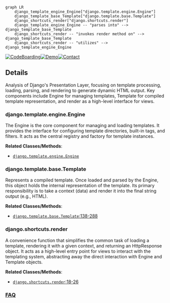 ```mermaid
graph LR
    django_template_engine_Engine["django.template.engine.Engine"]
    django_template_base_Template["django.template.base.Template"]
    django_shortcuts_render["django.shortcuts.render"]
    django_template_engine_Engine -- "parses into" --> django_template_base_Template
    django_shortcuts_render -- "invokes render method on" --> django_template_base_Template
    django_shortcuts_render -- "utilizes" --> django_template_engine_Engine
```

[![CodeBoarding](https://img.shields.io/badge/Generated%20by-CodeBoarding-9cf?style=flat-square)](https://github.com/CodeBoarding/GeneratedOnBoardings)[![Demo](https://img.shields.io/badge/Try%20our-Demo-blue?style=flat-square)](https://www.codeboarding.org/demo)[![Contact](https://img.shields.io/badge/Contact%20us%20-%20contact@codeboarding.org-lightgrey?style=flat-square)](mailto:contact@codeboarding.org)

## Details

Analysis of Django's Presentation Layer, focusing on template processing, loading, parsing, and rendering to generate dynamic HTML output. Key components include Engine for managing templates, Template for compiled template representation, and render as a high-level interface for views.

### django.template.engine.Engine
The Engine is the core component for managing and loading templates. It provides the interface for configuring template directories, built-in tags, and filters. It acts as the central registry and factory for template instances.


**Related Classes/Methods**:

- <a href="https://github.com/django/django//blob/django/template/engine.py" target="_blank" rel="noopener noreferrer">`django.template.engine.Engine`</a>


### django.template.base.Template
Represents a compiled template. Once loaded and parsed by the Engine, this object holds the internal representation of the template. Its primary responsibility is to take a context (data) and render it into the final string output (e.g., HTML).


**Related Classes/Methods**:

- <a href="https://github.com/django/django//blob/django/template/base.py#L138-L288" target="_blank" rel="noopener noreferrer">`django.template.base.Template`:138-288</a>


### django.shortcuts.render
A convenience function that simplifies the common task of loading a template, rendering it with a given context, and returning an HttpResponse object. It acts as a high-level entry point for views to interact with the templating system, abstracting away the direct interaction with Engine and Template objects.


**Related Classes/Methods**:

- <a href="https://github.com/django/django//blob/django/shortcuts.py#L18-L26" target="_blank" rel="noopener noreferrer">`django.shortcuts.render`:18-26</a>




### [FAQ](https://github.com/CodeBoarding/GeneratedOnBoardings/tree/main?tab=readme-ov-file#faq)